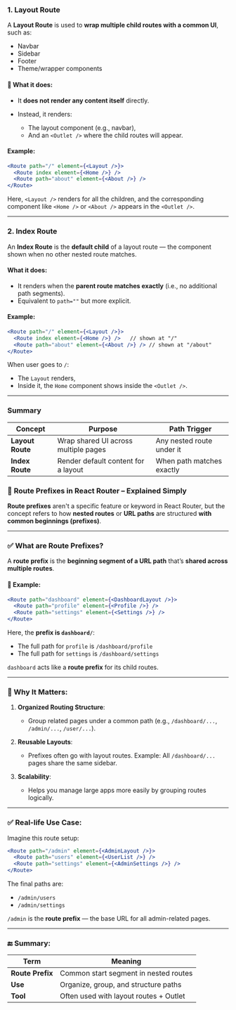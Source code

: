 
###  **1. Layout Route**

A **Layout Route** is used to **wrap multiple child routes with a common UI**, such as:

* Navbar
* Sidebar
* Footer
* Theme/wrapper components

#### 🔧 What it does:

* It **does not render any content itself** directly.
* Instead, it renders:

  * The layout component (e.g., navbar),
  * And an `<Outlet />` where the child routes will appear.

####  Example:

```jsx
<Route path="/" element={<Layout />}>
  <Route index element={<Home />} />
  <Route path="about" element={<About />} />
</Route>
```

Here, `<Layout />` renders for all the children, and the corresponding component like `<Home />` or `<About />` appears in the `<Outlet />`.

---

###  **2. Index Route**

An **Index Route** is the **default child** of a layout route — the component shown when no other nested route matches.

####  What it does:

* It renders when the **parent route matches exactly** (i.e., no additional path segments).
* Equivalent to `path=""` but more explicit.

####  Example:

```jsx
<Route path="/" element={<Layout />}>
  <Route index element={<Home />} />   // shown at "/"
  <Route path="about" element={<About />} /> // shown at "/about"
</Route>
```

When user goes to `/`:

* The `Layout` renders,
* Inside it, the `Home` component shows inside the `<Outlet />`.

---

###  Summary

| Concept          | Purpose                              | Path Trigger              |
| ---------------- | ------------------------------------ | ------------------------- |
| **Layout Route** | Wrap shared UI across multiple pages | Any nested route under it |
| **Index Route**  | Render default content for a layout  | When path matches exactly |

### 🔹 **Route Prefixes in React Router – Explained Simply**

**Route prefixes** aren't a specific feature or keyword in React Router, but the concept refers to how **nested routes** or **URL paths** are structured **with common beginnings (prefixes)**.

---

### ✅ What are Route Prefixes?

A **route prefix** is the **beginning segment of a URL path** that’s **shared across multiple routes**.

#### 📌 Example:

```jsx
<Route path="dashboard" element={<DashboardLayout />}>
  <Route path="profile" element={<Profile />} />
  <Route path="settings" element={<Settings />} />
</Route>
```

Here, the **prefix is `dashboard/`**:

* The full path for `profile` is `/dashboard/profile`
* The full path for `settings` is `/dashboard/settings`

`dashboard` acts like a **route prefix** for its child routes.

---

### 🧠 Why It Matters:

1. **Organized Routing Structure**:

   * Group related pages under a common path (e.g., `/dashboard/...`, `/admin/...`, `/user/...`).

2. **Reusable Layouts**:

   * Prefixes often go with layout routes. Example: All `/dashboard/...` pages share the same sidebar.

3. **Scalability**:

   * Helps you manage large apps more easily by grouping routes logically.

---

### ✅ Real-life Use Case:

Imagine this route setup:

```jsx
<Route path="/admin" element={<AdminLayout />}>
  <Route path="users" element={<UserList />} />
  <Route path="settings" element={<AdminSettings />} />
</Route>
```

The final paths are:

* `/admin/users`
* `/admin/settings`

`/admin` is the **route prefix** — the base URL for all admin-related pages.

---

### 🔚 Summary:

| Term             | Meaning                                |
| ---------------- | -------------------------------------- |
| **Route Prefix** | Common start segment in nested routes  |
| **Use**          | Organize, group, and structure paths   |
| **Tool**         | Often used with layout routes + Outlet |

